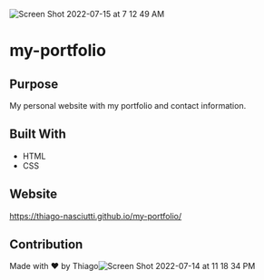 ![Screen Shot 2022-07-15 at 7 12 49 AM](https://user-images.githubusercontent.com/108194923/179212611-d1d084dc-366e-4884-9a52-21e4cd8ac2c0.png)
# my-portfolio

## Purpose
My personal website with my portfolio and contact information.

## Built With
* HTML
* CSS

## Website
https://thiago-nasciutti.github.io/my-portfolio/

## Contribution
Made with ❤️ by Thiago![Screen Shot 2022-07-14 at 11 18 34 PM](https://user-images.githubusercontent.com/108194923/179144697-afc090ef-9f48-4ca1-bd62-1a2a915bd6e3.png)


